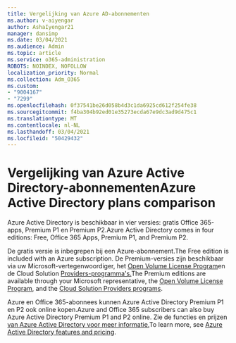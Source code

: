 ```yaml
---
title: Vergelijking van Azure AD-abonnementen
ms.author: v-aiyengar
author: AshaIyengar21
manager: dansimp
ms.date: 03/04/2021
ms.audience: Admin
ms.topic: article
ms.service: o365-administration
ROBOTS: NOINDEX, NOFOLLOW
localization_priority: Normal
ms.collection: Adm_O365
ms.custom:
- "9004167"
- "7299"
ms.openlocfilehash: 0f37541be26d058b4d3c1da6925cd612f254fe38
ms.sourcegitcommit: f4ba304b92ed01e35273ecda67e9dc3ad9d475c1
ms.translationtype: MT
ms.contentlocale: nl-NL
ms.lasthandoff: 03/04/2021
ms.locfileid: "50429432"
---
```

# <a name="azure-active-directory-plans-comparison"></a><span data-ttu-id="c4403-102">Vergelijking van Azure Active Directory-abonnementen</span><span class="sxs-lookup"><span data-stu-id="c4403-102">Azure Active Directory plans comparison</span></span>

<span data-ttu-id="c4403-103">Azure Active Directory is beschikbaar in vier versies: gratis Office 365-apps, Premium P1 en Premium P2.</span><span class="sxs-lookup"><span data-stu-id="c4403-103">Azure Active Directory comes in four editions: Free, Office 365 Apps, Premium P1, and Premium P2.</span></span>

<span data-ttu-id="c4403-104">De gratis versie is inbegrepen bij een Azure-abonnement.</span><span class="sxs-lookup"><span data-stu-id="c4403-104">The Free edition is included with an Azure subscription.</span></span> <span data-ttu-id="c4403-105">De Premium-versies zijn beschikbaar via uw Microsoft-vertegenwoordiger, het [Open Volume License Program](https://go.microsoft.com/fwlink/?linkid=2110873)en de Cloud Solution [Providers-programma's.](https://go.microsoft.com/fwlink/?LinkId=614968&clcid=0x409)</span><span class="sxs-lookup"><span data-stu-id="c4403-105">The Premium editions are available through your Microsoft representative, the [Open Volume License Program](https://go.microsoft.com/fwlink/?linkid=2110873), and the [Cloud Solution Providers programs](https://go.microsoft.com/fwlink/?LinkId=614968&clcid=0x409).</span></span>

<span data-ttu-id="c4403-106">Azure en Office 365-abonnees kunnen Azure Active Directory Premium P1 en P2 ook online kopen.</span><span class="sxs-lookup"><span data-stu-id="c4403-106">Azure and Office 365 subscribers can also buy Azure Active Directory Premium P1 and P2 online.</span></span> <span data-ttu-id="c4403-107">Zie de functies en prijzen [van Azure Active Directory voor meer informatie.](https://go.microsoft.com/fwlink/?linkid=2081447)</span><span class="sxs-lookup"><span data-stu-id="c4403-107">To learn more, see [Azure Active Directory features and pricing](https://go.microsoft.com/fwlink/?linkid=2081447).</span></span>
